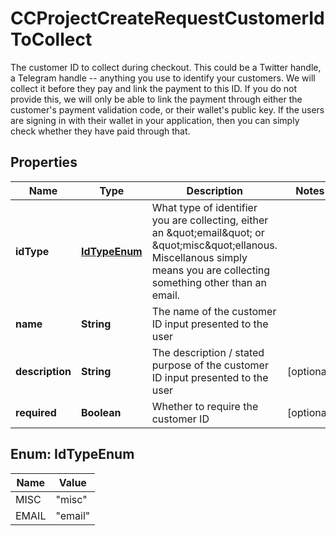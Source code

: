 

# CCProjectCreateRequestCustomerIdToCollect

The customer ID to collect during checkout. This could be a Twitter handle, a Telegram handle -- anything you use to identify your customers. We will collect it before they pay and link the payment to this ID. If you do not provide this, we will only be able to link the payment through either the customer's payment validation code, or their wallet's public key. If the users are signing in with their wallet in your application, then you can simply check whether they have paid through that. 

## Properties

Name | Type | Description | Notes
------------ | ------------- | ------------- | -------------
**idType** | [**IdTypeEnum**](#IdTypeEnum) | What type of identifier you are collecting, either an \&quot;email\&quot; or \&quot;misc\&quot;ellanous. Miscellanous simply means you are collecting something other than an email.   | 
**name** | **String** | The name of the customer ID input presented to the user  | 
**description** | **String** | The description / stated purpose of the customer ID input presented to the user  |  [optional]
**required** | **Boolean** | Whether to require the customer ID  |  [optional]



## Enum: IdTypeEnum

Name | Value
---- | -----
MISC | &quot;misc&quot;
EMAIL | &quot;email&quot;




